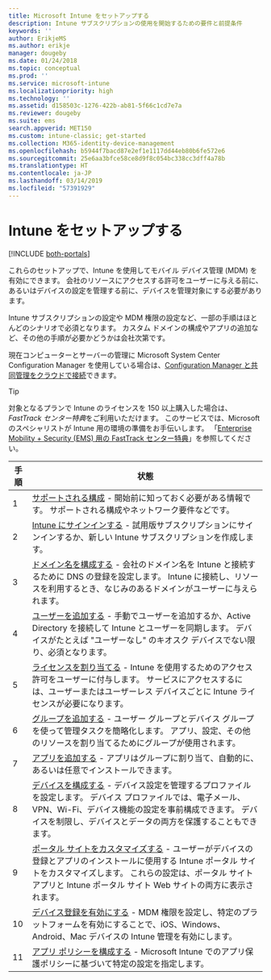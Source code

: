 ```yaml
---
title: Microsoft Intune をセットアップする
description: Intune サブスクリプションの使用を開始するための要件と前提条件
keywords: ''
author: ErikjeMS
ms.author: erikje
manager: dougeby
ms.date: 01/24/2018
ms.topic: conceptual
ms.prod: ''
ms.service: microsoft-intune
ms.localizationpriority: high
ms.technology: ''
ms.assetid: d158503c-1276-422b-ab81-5f66c1cd7e7a
ms.reviewer: dougeby
ms.suite: ems
search.appverid: MET150
ms.custom: intune-classic; get-started
ms.collection: M365-identity-device-management
ms.openlocfilehash: b5944f7bacd87e2ef1e1117dd44eb80b6fe572e6
ms.sourcegitcommit: 25e6aa3bfce58ce8d9f8c054bc338cc3dff4a78b
ms.translationtype: HT
ms.contentlocale: ja-JP
ms.lasthandoff: 03/14/2019
ms.locfileid: "57391929"
---
```

# <a name="set-up-intune"></a>Intune をセットアップする

[!INCLUDE [both-portals](./includes/note-for-both-portals.md)]

これらのセットアップで、Intune を使用してモバイル デバイス管理 (MDM) を有効にできます。 会社のリソースにアクセスする許可をユーザーに与える前に、あるいはデバイスの設定を管理する前に、デバイスを管理対象にする必要があります。

Intune サブスクリプションの設定や MDM 権限の設定など、一部の手順はほとんどのシナリオで必須となります。 カスタム ドメインの構成やアプリの追加など、その他の手順が必要かどうかは会社次第です。

現在コンピューターとサーバーの管理に Microsoft System Center Configuration Manager を使用している場合は、[Configuration Manager と共同管理をクラウドで接続](https://docs.microsoft.com/sccm/comanage/overview)できます。

>[!TIP]
>対象となるプランで Intune のライセンスを 150 以上購入した場合は、*FastTrack センター特典*をご利用いただけます。 このサービスでは、Microsoft のスペシャリストが Intune 用の環境の準備をお手伝いします。 「[Enterprise Mobility + Security (EMS) 用の FastTrack センター特典](https://docs.microsoft.com/enterprise-mobility-security/Solutions/enterprise-mobility-fasttrack-program)」を参照してください。



| 手順 |                                                                                                                       状態                                                                                                                       |
|-------|----------------------------------------------------------------------------------------------------------------------------------------------------------------------------------------------------------------------------------------------------|
|   1   |                                        [サポートされる構成](supported-devices-browsers.md) - 開始前に知っておく必要がある情報です。 サポートされる構成やネットワーク要件などです。                                         |
|   2   |                                                                 [Intune にサインインする](account-sign-up.md) - 試用版サブスクリプションにサインインするか、新しい Intune サブスクリプションを作成します。                                                                  |
|   3   |                [ドメイン名を構成する](custom-domain-name-configure.md) - 会社のドメイン名を Intune と接続するために DNS の登録を設定します。 Intune に接続し、リソースを利用するとき、なじみのあるドメインがユーザーに与えられます。                |
|   4   |                                   [ユーザーを追加する](users-add.md) - 手動でユーザーを追加するか、Active Directory を接続して Intune とユーザーを同期します。 デバイスがたとえば "ユーザーなし" のキオスク デバイスでない限り、必須となります。                                    |
|   5   |                                            [ライセンスを割り当てる](licenses-assign.md) - Intune を使用するためのアクセス許可をユーザーに付与します。 サービスにアクセスするには、ユーザーまたはユーザーレス デバイスごとに Intune ライセンスが必要になります。                                             |
|   6   |                                               [グループを追加する](groups-add.md) - ユーザー グループとデバイス グループを使って管理タスクを簡略化します。 アプリ、設定、その他のリソースを割り当てるためにグループが使用されます。                                                |
|   7   |                                                                        [アプリを追加する](apps-add.md) - アプリはグループに割り当て、自動的に、あるいは任意でインストールできます。                                                                         |
|   8   | [デバイスを構成する](device-profiles.md) - デバイス設定を管理するプロファイルを設定します。 デバイス プロファイルでは、電子メール、VPN、Wi-Fi、デバイス機能の設定を事前構成できます。 デバイスを制限し、デバイスとデータの両方を保護することもできます。 |
|   9   |       [ポータル サイトをカスタマイズする](company-portal-app.md) - ユーザーがデバイスの登録とアプリのインストールに使用する Intune ポータル サイトをカスタマイズします。 これらの設定は、ポータル サイト アプリと Intune ポータル サイト Web サイトの両方に表示されます。       |
|  10   |                                [デバイス登録を有効にする](mdm-authority-set.md) - MDM 権限を設定し、特定のプラットフォームを有効にすることで、iOS、Windows、Android、Mac デバイスの Intune 管理を有効にします。                                 |
|  11   |                                                        [アプリ ポリシーを構成する](app-protection-policy.md) - Microsoft Intune でのアプリ保護ポリシーに基づいて特定の設定を指定します。                                                         |

